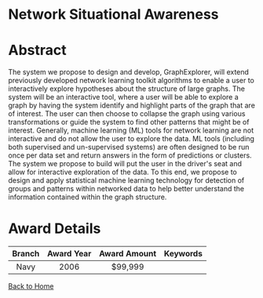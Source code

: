 
Network Situational Awareness
=============================

# Abstract


The system we propose to design and develop, GraphExplorer, will extend previously developed network learning toolkit algorithms to enable a user to interactively explore hypotheses about the structure of large graphs.  The system will be an interactive tool, where a user will be able to explore a graph by having the system identify and highlight parts of the graph that are of interest.  The user can then choose to collapse the graph using various transformations or guide the system to find other patterns that might be of interest.  Generally, machine learning (ML) tools for network learning are not interactive and do not allow the user to explore the data.  ML tools (including both supervised and un-supervised systems) are often designed to be run once per data set and return answers in the form of predictions or clusters.   The system we propose to build will put the user in the driver's seat and allow for interactive exploration of the data.  To this end, we propose to design and apply statistical machine learning technology for detection of groups and patterns within networked data to help better understand the information contained within the graph structure.  

# Award Details

|Branch|Award Year|Award Amount|Keywords|
| :---: | :---: | :---: | :---: |
|Navy|2006|$99,999||
  
  


[Back to Home](https://github.com/chrischow/dod_sbir_awards/Reports/JH/#2281)